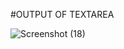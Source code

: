 #OUTPUT OF TEXTAREA

![Screenshot (18)](https://github.com/hghyhghy/JFrame_textarea/assets/140393712/98bfc8f7-3cb0-4ada-826f-8f755da1bd0e)
